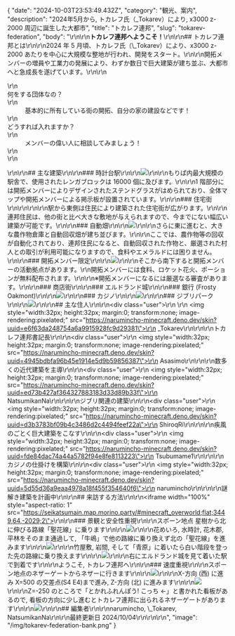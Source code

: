 {
  "date": "2024-10-03T23:53:49.432Z",
  "category": "観光、案内",
  "description": "2024年5月から, トカレフ氏（_Tokarev）により, x3000 z-2000 周辺に誕生した大都市",
  "title": "トカレフ連邦",
  "slug": "tokarev-federation",
  "body": "\r\n\r\n**トカレフ連邦へようこそ！**\r\n\r\n## トカレフ連邦とは\r\n\r\n2024 年 5 月頃、トカレフ氏（\\_Tokarev）により、x3000 z-2000 あたりを中心に大規模な整地が行われ、開発をスタート。\r\n\r\n開拓メンバーの増員や工業力の発展により、わずか数日で巨大建築が建ち並ぶ、大都市へと急成長を遂げています。\r\n\r\n<dl>\r\n  <dt>何をする団体なの？</dt>\r\n  <dd>基本的に所有している街の開拓、自分の家の建設などです！</dd>\r\n  <dt>どうすれば入れますか？</dt>\r\n  <dd>メンバーの偉い人に相談してみましょう！</dd>\r\n  <dt></dt>\r\n</dl>\r\n\r\n## 主な建築\r\n\r\n### 時計台駅\r\n\r\n![](/img/tokarev-federation-clock-tower-station.png)\r\n\r\nもりぱ内最大規模の駅舎で、使用されたレンガブロックは 16000 個に及びます。\r\n\r\n1 階部分には開拓メンバーによりデザインされたステンドグラスがはめられており、全体マップや開拓メンバーによる掲示板が設置されています。\r\n\r\n### 住宅街\r\n\r\n<!-- ![](/img/tokarev-federation-residential-area.png) -->\r\n\r\n駅から東側は住民により建築された住宅街が広がります。\r\n\r\n連邦住民は、他の街と比べ大きな敷地が与えられますので、今までにない幅広い建築が可能です。\r\n\r\n### 自動畑\r\n\r\n![](/img/tokarev-federation-automatic-farm.png)\r\n\r\nさらに東に進むと、大きな農作物倉庫と自動回収畑が建ち並びます。\r\n\r\nここでは、農作物等の回収が自動化されており、連邦住民になると、自動回収された作物と、厳選された村人との取引が利用可能になりますので、食料やエメラルドには困りません。\r\n\r\n### 開拓メンバー限定\r\n\r\n![](/img/tokarev-federation-development.png)\r\n\r\nそこから南下すると開拓メンバーの活動拠点があります。\r\n開拓メンバーには食料、ロケット花火、ポーションが無料配布されます。\r\n\r\n※開拓メンバーになるには厳選なる審査があります。\r\n\r\n### 商店街\r\n\r\n### エルドランド城\r\n\r\n### 銀行 (Frosty Oakmont)\r\n\r\n![](/img/tokarev-federation-bank.png)\r\n\r\n### カジノ\r\n\r\n![](/img/tokarev-federation-casino.png)\r\n\r\n### ジブリパーク\r\n\r\n![](/img/tokarev-federation-ghibli-park.png)\r\n\r\n## 主な住人\r\n\r\n<div class=\"user\">\r\n  <!-- もりぱ wiki の style に詳細度負け -->\r\n  <img style=\"width:32px; height:32px; margin:0; transform:none; image-rendering:pixelated;\" src=\"https://narumincho-minecraft.deno.dev/skin?uuid=e6f63da248754a6a9915928fc9d29381\">\r\n  _Tokarev\r\n</div>\r\n\r\nトカレフ連邦書記長\r\n\r\n<div class=\"user\">\r\n  <img style=\"width:32px; height:32px; margin:0; transform:none; image-rendering:pixelated;\" src=\"https://narumincho-minecraft.deno.dev/skin?uuid=4945bdbfa96b45e1914e5d9b59856387\">\r\n  Asasimo\r\n</div>\r\n\r\n数多くの近代建築を主導\r\n\r\n<div class=\"user\">\r\n  <img style=\"width:32px; height:32px; margin:0; transform:none; image-rendering:pixelated;\" src=\"https://narumincho-minecraft.deno.dev/skin?uuid=ed73b427af364327883183d33d89b33f\">\r\n  NatsumikanNa\r\n</div>\r\n\r\nジブリ関連の建築\r\n\r\n<div class=\"user\">\r\n  <img style=\"width:32px; height:32px; margin:0; transform:none; image-rendering:pixelated;\" src=\"https://narumincho-minecraft.deno.dev/skin?uuid=d3b3783bf09b4c3486d2c4494feef22a\">\r\n  ShiroqRi\r\n</div>\r\n\r\n疾風のごとく巨大建築をこなす\r\n\r\n<div class=\"user\">\r\n  <img style=\"width:32px; height:32px; margin:0; transform:none; image-rendering:pixelated;\" src=\"https://narumincho-minecraft.deno.dev/skin?uuid=fde84dac74a44a5782f94e8fe8113223\">\r\n  Tsubumame1\r\n</div>\r\n\r\nカジノの仕掛けを構築\r\n\r\n<div class=\"user\">\r\n  <img style=\"width:32px; height:32px; margin:0; transform:none; image-rendering:pixelated;\" src=\"https://narumincho-minecraft.deno.dev/skin?uuid=5d55d36a9eaa4978a18f455f354640f6\">\r\n  narumincho\r\n</div>\r\n\r\n謎解き建築を計画中\r\n\r\n## 来訪する方法\r\n\r\n<iframe width=\"100%\" style=\"aspect-ratio: 1\" src=\"https://seikatsumain.map.morino.party/#minecraft_overworld;flat;3449,64,-2029;2\"></iframe>\r\n\r\n### 景観と安全性重視\r\n\r\nスポーン地点 星樹から北に伸びる路線「聖花線」に乗ります\r\n\r\n![](/img/tokarev-federation-route-0.png)\r\n\r\n花めいろ, 水時計, 花木郡, 平林をそのまま通過して, 「牛嶋」で他の路線に乗り換えず北の「聖花線」を進みます\r\n\r\n![](/img/tokarev-federation-route-1.png)\r\n\r\n竹屋敷, 岩間, そして「青原」に着いたら白い階段を登った先の路線に乗り換えます\r\n\r\n![](/img/tokarev-federation-route-2.png)\r\n\r\n右にエルドランド城を見て着いた駅で到着です\r\n\r\nようこそ, トカレフ連邦へ\r\n\r\n### 速度重視\r\n\r\nスポーン地点のネザーゲートからネザーに行きます\r\n\r\n![](/img/tokarev-federation-route-nether-0.png)\r\n\r\nX-方向 (西) に進み X=500 の交差点(S4 E4)まで進み, Z-方向 (北) に進みます\r\n\r\n![](/img/tokarev-federation-route-nether-1.png)\r\n\r\nZ=-250 のところで「とかれふれんぽう! こっち ←」と書かれた看板があるので, 看板の方向に少し進むとトカレフ連邦に出られるネザーゲートがあります\r\n\r\n![](/img/tokarev-federation-route-nether-2.png)\r\n\r\n## 編集者\r\n\r\nnarumincho, \\_Tokarev, NatsumikanNa\r\n\r\n最終更新日 2024/10/04\r\n\r\n<style>\r\n  .user {\r\n    display: flex;\r\n    align-items: center;\r\n    gap: 8px;\r\n  }\r\n</style>\r\n",
  "image": "/img/tokarev-federation-bank.png"
}